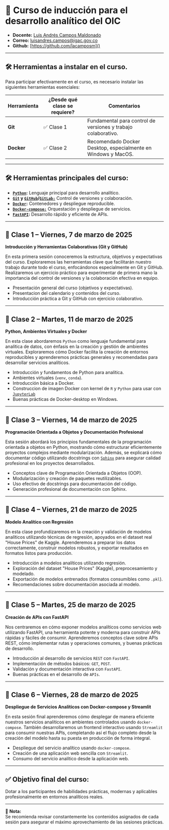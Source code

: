 # 📆 **Curso de inducción para el desarrollo analítico del OIC**

- **Docente:** [Luis Andrés Campos Maldonado](https://co.linkedin.com/in/lacamposm)
- **Correo:** [luisandres.campos@igac.gov.co](mailto:luisandres.campos@igac.gov.co)
- **Github:** [https://github.com/lacamposm]()

---

## 🛠️ Herramientas a instalar en el curso.

Para participar efectivamente en el curso, es necesario instalar las siguientes herramientas esenciales:

| Herramienta | ¿Desde qué clase se requiere? | Comentarios                                               |
|-------------|-------------------------------|-----------------------------------------------------------|
| **Git**     | ✅ Clase 1                    | Fundamental para control de versiones y trabajo colaborativo. |
| **Docker**  | ✅ Clase 2                    | Recomendado Docker Desktop, especialmente en Windows y MacOS. |

---

## 🛠️ **Herramientas principales del curso:**

- **[`Python`](https://www.python.org/):** Lenguaje principal para desarrollo analítico.
- **[`Git`](https://git-scm.com/book/ms/v2/Getting-Started-About-Version-Control) y [`GitHub`](https://github.com/)/[`GitLab:`](https://about.gitlab.com/)** Control de versiones y colaboración.
- **[`Docker`](https://www.docker.com/):** Contenedores y despliegue reproducible.
- **[`Docker-compose:`](https://docs.docker.com/compose/)** Orquestación y despliegue de servicios.
- **[`FastAPI`](https://fastapi.tiangolo.com/):** Desarrollo rápido y eficiente de APIs.
---

## 📌 **Clase 1 – Viernes, 7 de marzo de 2025**
**Introducción y Herramientas Colaborativas (Git y GitHub)**

En esta primera sesión conoceremos la estructura, objetivos y expectativas del curso. Exploraremos las herramientas clave que facilitarán nuestro trabajo durante todo el curso, enfocándonos especialmente en Git y GitHub. Realizaremos un ejercicio práctico para experimentar de primera mano la importancia del control de versiones y la colaboración efectiva en equipo.

- Presentación general del curso (objetivos y expectativas).
- Presentacion del calendario y contenidos del curso.
- Introducción práctica a Git y GitHub con ejercicio colaborativo.

---

## 📌 **Clase 2 – Martes, 11 de marzo de 2025**
**Python, Ambientes Virtuales y Docker**

En esta clase abordaremos `Python` como lenguaje fundamental para analítica de datos, con énfasis en la creación y gestión de ambientes virtuales. Exploraremos cómo Docker facilita la creación de entornos reproducibles y aprenderemos prácticas generales y recomendadas para desarrollar servicios analíticos.

- Introducción y fundamentos de Python para analítica.
- Ambientes virtuales (`venv`, `conda`).
- Introducción básica a Docker.
- Construccion de imagen Docker con kernel de `R` y `Python` para usar con [`JupyterLab`](https://jupyterlab.readthedocs.io/en/stable/getting_started/overview.html)
- Buenas prácticas de Docker-desktop en Windows.

---

## 📌 **Clase 3 – Viernes, 14 de marzo de 2025**
**Programación Orientada a Objetos y Documentación Profesional**

Esta sesión abordará los principios fundamentales de la programación orientada a objetos en Python, mostrando cómo estructurar eficientemente proyectos complejos mediante modularización. Además, se explicará cómo documentar código utilizando docstrings con [`Sphinx`]() para asegurar calidad profesional en los proyectos desarrollados.

- Conceptos clave de Programación Orientada a Objetos (OOP).
- Modularización y creación de paquetes reutilizables.
- Uso efectivo de docstrings para documentación del código.
- Generación profesional de documentación con Sphinx.

---

## 📌 **Clase 4 – Viernes, 21 de marzo de 2025**
**Modelo Analítico con Regresión**

En esta clase profundizaremos en la creación y validación de modelos analíticos utilizando técnicas de regresión, apoyados en el dataset real "House Prices" de Kaggle. Aprenderemos a preparar los datos correctamente, construir modelos robustos, y exportar resultados en formatos listos para producción.

- Introducción a modelos analíticos utilizando regresión.
- Exploración del dataset "House Prices" (Kaggle), preprocesamiento y modelado.
- Exportación de modelos entrenados (formatos consumibles como `.pkl`).
- Recomendaciones sobre documentación asociada al modelo.

---

## 📌 **Clase 5 – Martes, 25 de marzo de 2025**
**Creación de APIs con FastAPI**

Nos centraremos en cómo exponer modelos analíticos como servicios web utilizando FastAPI, una herramienta potente y moderna para construir APIs rápidas y fáciles de consumir. Aprenderemos conceptos clave sobre APIs REST, cómo implementar rutas y operaciones comunes, y buenas prácticas de desarrollo.

- Introducción al desarrollo de servicios `REST` con `FastAPI`.
- Implementación de métodos básicos: `GET`, `POST`.
- Validación y documentación interactiva con `FastAPI`.
- Buenas prácticas en el desarrollo de `APIs`.

---

## 📌 **Clase 6 – Viernes, 28 de marzo de 2025**
**Despliegue de Servicios Analíticos con Docker-compose y Streamlit**

En esta sesión final aprenderemos cómo desplegar de manera eficiente nuestros servicios analíticos en ambientes controlados usando `docker-compose`. También desarrollaremos un frontend interactivo usando `Streamlit` para consumir nuestras APIs, completando así el flujo completo desde la creación del modelo hasta su puesta en producción de forma integral.

- Despliegue del servicio analítico usando `docker-compose`.
- Creación de una aplicación web sencilla con `Streamlit`.
- Consumo del servicio analítico desde la aplicación web.

---

## ✅ **Objetivo final del curso:**  
Dotar a los participantes de habilidades prácticas, modernas y aplicables profesionalmente en entornos analíticos reales.

---

🚩 **Nota:**  
Se recomienda revisar constantemente los contenidos asignados de cada sesión para asegurar el máximo aprovechamiento de las sesiones prácticas.
